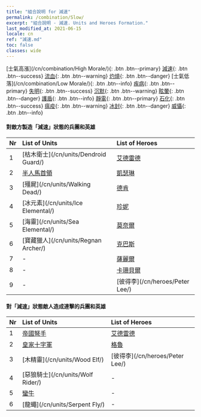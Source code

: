 ```yaml
---
title: "組合說明 for 減速"
permalink: /combination/Slow/
excerpt: "組合說明 - 減速. Units and Heroes Formation."
last_modified_at: 2021-06-15
locale: cn
ref: "減速.md"
toc: false
classes: wide
---
```


  [士氣高漲](/cn/combination/High Morale/){: .btn .btn--primary} [減速](/cn/combination/Slow/){: .btn .btn--success} [流血](/cn/combination/Bleeding/){: .btn .btn--warning} [灼燒](/cn/combination/Burning/){: .btn .btn--danger} [士氣低落](/cn/combination/Low Morale/){: .btn .btn--info} [疾病](/cn/combination/Disease/){: .btn .btn--primary} [失明](/cn/combination/Blind/){: .btn .btn--success} [沉默](/cn/combination/Silence/){: .btn .btn--warning} [眩暈](/cn/combination/Stun/){: .btn .btn--danger} [護盾](/cn/combination/Shield/){: .btn .btn--info} [靜電](/cn/combination/Static/){: .btn .btn--primary} [石化](/cn/combination/Petrify/){: .btn .btn--success} [瘟疫](/cn/combination/Plague/){: .btn .btn--warning} [冰封](/cn/combination/Freeze/){: .btn .btn--danger} [威懾](/cn/combination/Deterrence/){: .btn .btn--info} 


#### 對敵方製造「減速」狀態的兵團和英雄

  | Nr |  List of Units  | List of Heroes | 
  |:---|:----------------|:---------------| 
  | 1 | [枯木衛士](/cn/units/Dendroid Guard/) | [艾德雷德](/cn/heroes/Adelaide/) |
  | 2 | [半人馬首領](/cn/units/Centaur/) | [凱瑟琳](/cn/heroes/Catherine/) |
  | 3 | [殭屍](/cn/units/Walking Dead/) | [德肯](/cn/heroes/Dracon/) |
  | 4 | [冰元素](/cn/units/Ice Elemental/) | [珍妮](/cn/heroes/Gem/) |
  | 5 | [海靈](/cn/units/Sea Elemental/) | [莫奈爾](/cn/heroes/Monere/) |
  | 6 | [寶藏獵人](/cn/units/Regnan Archer/) | [克巴斯](/cn/heroes/Korbac/) |
  | 7 | - | [薩麗爾](/cn/heroes/Ciele/) |
  | 8 | - | [卡珊貝爾](/cn/heroes/Cassanbel/) |
  | 9 | - | [彼得李](/cn/heroes/Peter Lee/) |


#### 對「減速」狀態敵人造成連擊的兵團和英雄

  | Nr |  List of Units  | List of Heroes | 
  |:---|:----------------|:---------------| 
  | 1 | [帝國弩手](/cn/units/Marksman/) | [艾德雷德](/cn/heroes/Adelaide/) |
  | 2 | [皇家十字軍](/cn/units/Swordsman/) | [格魯](/cn/heroes/Gelu/) |
  | 3 | [木精靈](/cn/units/Wood Elf/) | [彼得李](/cn/heroes/Peter Lee/) |
  | 4 | [惡狼騎士](/cn/units/Wolf Rider/) | - |
  | 5 | [蠻牛](/cn/units/Gorgon/) | - |
  | 6 | [龍蠅](/cn/units/Serpent Fly/) | - |
